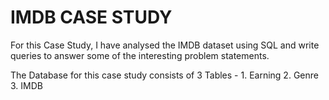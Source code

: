 # IMDB CASE STUDY
For this Case Study, I have analysed the IMDB dataset using SQL and write queries to answer some of the interesting problem statements.

The Database for this case study consists of 3 Tables - 1. Earning 2. Genre 3. IMDB
